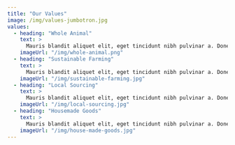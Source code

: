 ```yaml
---
title: "Our Values"
image: /img/values-jumbotron.jpg
values:
  - heading: "Whole Animal"
    text: >
      Mauris blandit aliquet elit, eget tincidunt nibh pulvinar a. Donec rutrum congue leo eget malesuada. Donec rutrum congue leo eget malesuada. Curabitur non nulla sit amet nisl tempus convallis quis ac lectus.
    imageUrl: "/img/whole-animal.png"
  - heading: "Sustainable Farming"
    text: >
      Mauris blandit aliquet elit, eget tincidunt nibh pulvinar a. Donec rutrum congue leo eget malesuada. Donec rutrum congue leo eget malesuada. Curabitur non nulla sit amet nisl tempus convallis quis ac lectus.
    imageUrl: "/img/sustainable-farming.jpg"
  - heading: "Local Sourcing"
    text: >
      Mauris blandit aliquet elit, eget tincidunt nibh pulvinar a. Donec rutrum congue leo eget malesuada. Donec rutrum congue leo eget malesuada. Curabitur non nulla sit amet nisl tempus convallis quis ac lectus.
    imageUrl: "/img/local-sourcing.jpg"
  - heading: "Housemade Goods"
    text: >
      Mauris blandit aliquet elit, eget tincidunt nibh pulvinar a. Donec rutrum congue leo eget malesuada. Donec rutrum congue leo eget malesuada. Curabitur non nulla sit amet nisl tempus convallis quis ac lectus.
    imageUrl: "/img/house-made-goods.jpg"
---
```

